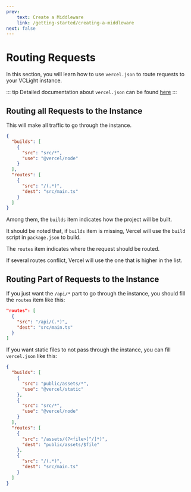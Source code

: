 ```yaml
---
prev: 
    text: Create a Middleware
    link: /getting-started/creating-a-middleware
next: false
---
```


# Routing Requests

In this section, you will learn how to use `vercel.json` to route requests to your VCLight instance.

::: tip
Detailed documentation about `vercel.json` can be found [here](https://vercel.com/docs/project-configuration)
:::

## Routing all Requests to the Instance

This will make all traffic to go through the instance.

```Json
{
  "builds": [
    {
      "src": "src/*",
      "use": "@vercel/node"
    }
  ],
  "routes": [
    {
      "src": "/(.*)",
      "dest": "src/main.ts"
    }
  ]
}
```

Among them, the `builds` item indicates how the project will be built.

It should be noted that, if `builds` item is missing, Vercel will use the `build` script in `package.json` to build.

The `routes` item indicates where the request should be routed.

If several routes conflict, Vercel will use the one that is higher in the list.

## Routing Part of Requests to the Instance

If you just want the `/api/*` part to go through the instance, you should fill the `routes` item like this:

```Json
"routes": [
  {
    "src": "/api/(.*)",
    "dest": "src/main.ts"
  }
]
```

If you want static files to not pass through the instance, you can fill `vercel.json` like this:

```Json
{
  "builds": [
    {
      "src": "public/assets/*",
      "use": "@vercel/static"
    },
    {
      "src": "src/*",
      "use": "@vercel/node"
    }
  ],
  "routes": [
    {
      "src": "/assets/(?<file>[^/]*)",
      "dest": "public/assets/$file"
    },
    {
      "src": "/(.*)",
      "dest": "src/main.ts"
    }
  ]
}
```
